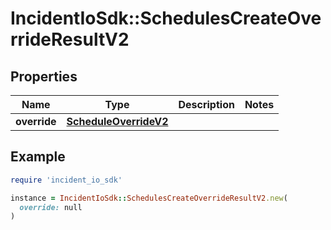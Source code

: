 # IncidentIoSdk::SchedulesCreateOverrideResultV2

## Properties

| Name | Type | Description | Notes |
| ---- | ---- | ----------- | ----- |
| **override** | [**ScheduleOverrideV2**](ScheduleOverrideV2.md) |  |  |

## Example

```ruby
require 'incident_io_sdk'

instance = IncidentIoSdk::SchedulesCreateOverrideResultV2.new(
  override: null
)
```

